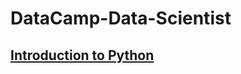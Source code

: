 DataCamp-Data-Scientist
============

[Introduction to Python](https://www.datacamp.com/statement-of-accomplishment/course/fae98c389d0c4f070e6d848780a7a4ff634f0dcb)
-----------
